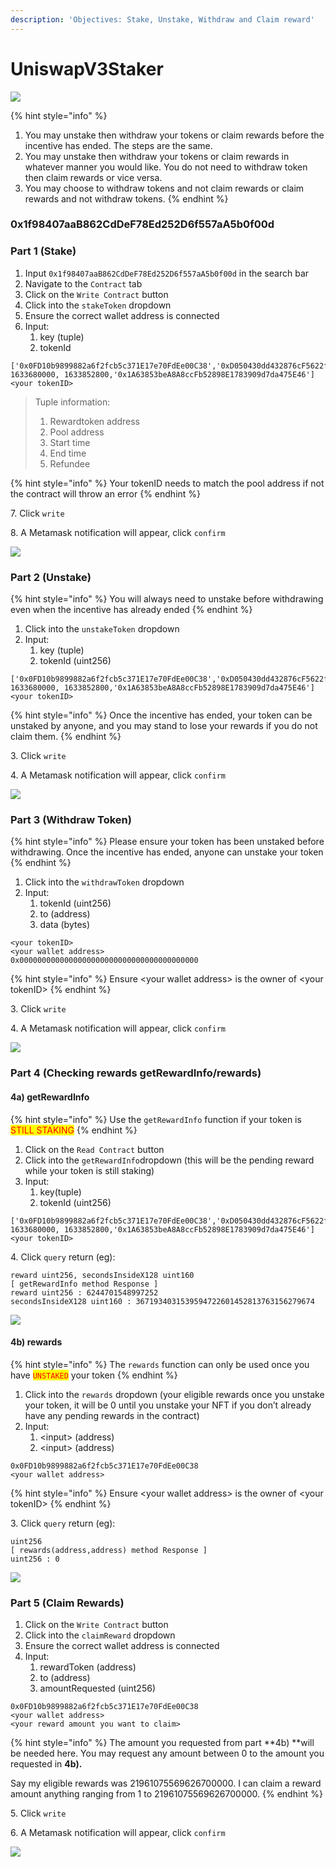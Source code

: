 ```yaml
---
description: 'Objectives: Stake, Unstake, Withdraw and Claim reward'
---
```


# UniswapV3Staker

![](<../.gitbook/assets/UniV3Staker 18-10-21.png>)

{% hint style="info" %}
1. You may unstake then withdraw your tokens or claim rewards before the incentive has ended. The steps are the same.
2. You may unstake then withdraw your tokens or claim rewards in whatever manner you would like. You do not need to withdraw token then claim rewards or vice versa.
3. You may choose to withdraw tokens and not claim rewards or claim rewards and not withdraw tokens.
{% endhint %}

### 0x1f98407aaB862CdDeF78Ed252D6f557aA5b0f00d

### Part 1 (Stake)

1. Input `0x1f98407aaB862CdDeF78Ed252D6f557aA5b0f00d` in the search bar
2. Navigate to the `Contract` tab
3. Click on the `Write Contract` button
4. Click into the `stakeToken` dropdown
5. Ensure the correct wallet address is connected
6. Input:
   1. key (tuple)
   2. tokenId

```
['0x0FD10b9899882a6f2fcb5c371E17e70FdEe00C38','0xD050430dd432876cF5622fF60c4Dc106b64fA753', 1633680000, 1633852800,'0x1A63853beA8A8ccFb52898E1783909d7da475E46']
<your tokenID>
```

> Tuple information:
>
> 1. Rewardtoken address
> 2. Pool address
> 3. Start time
> 4. End time
> 5. Refundee

{% hint style="info" %}
Your tokenID needs to match the pool address if not the contract will throw an error
{% endhint %}

  7\. Click `write`

  8\. A Metamask notification will appear, click `confirm`

![](<../.gitbook/assets/UniswapV3Staker User1 Stake.PNG>)

### Part 2 (Unstake)

{% hint style="info" %}
You will always need to unstake before withdrawing even when the incentive has already ended
{% endhint %}

1. Click into the `unstakeToken` dropdown
2. Input:
   1. key (tuple)
   2. tokenId (uint256)

```
['0x0FD10b9899882a6f2fcb5c371E17e70FdEe00C38','0xD050430dd432876cF5622fF60c4Dc106b64fA753', 1633680000, 1633852800,'0x1A63853beA8A8ccFb52898E1783909d7da475E46']
<your tokenID>
```

{% hint style="info" %}
Once the incentive has ended, your token can be unstaked by anyone, and you may stand to lose your rewards if you do not claim them.
{% endhint %}

  3\. Click `write`

  4\. A Metamask notification will appear, click `confirm`

![](<../.gitbook/assets/UniswapV3Staker User 2 Unstake.PNG>)

### Part 3 (Withdraw Token)

{% hint style="info" %}
Please ensure your token has been unstaked before withdrawing. Once the incentive has ended, anyone can unstake your token
{% endhint %}

1. Click into the `withdrawToken` dropdown
2. Input:
   1. tokenId (uint256)
   2. to (address)
   3. data (bytes)

```
<your tokenID>
<your wallet address>
0x0000000000000000000000000000000000000000
```

{% hint style="info" %}
Ensure \<your wallet address> is the owner of \<your tokenID>
{% endhint %}

  3\. Click `write`

  4\. A Metamask notification will appear, click `confirm`

![](<../.gitbook/assets/UniswapV3Staker User 3 (withdrawToken).PNG>)

### Part 4 (Checking rewards getRewardInfo/rewards)

#### 4a) getRewardInfo

{% hint style="info" %}
Use the `getRewardInfo` function if your token is <mark style="color:red;">STILL STAKING</mark>
{% endhint %}

1. Click on the `Read Contract` button
2. Click into the `getRewardInfo`dropdown (this will be the pending reward while your token is still staking)
3. Input:
   1. key(tuple)
   2. tokenId (uint256)

```
['0x0FD10b9899882a6f2fcb5c371E17e70FdEe00C38','0xD050430dd432876cF5622fF60c4Dc106b64fA753', 1633680000, 1633852800,'0x1A63853beA8A8ccFb52898E1783909d7da475E46']
<your tokenID>
```

   4\. Click `query` return (eg):

```
reward uint256, secondsInsideX128 uint160
[ getRewardInfo method Response ]
reward uint256 : 6244701548997252
secondsInsideX128 uint160 : 3671934031539594722601452813763156279674
```

![](<../.gitbook/assets/UniswapV3Staker User 4 (getRewardInfo).PNG>)

#### 4b) rewards

{% hint style="info" %}
The `rewards` function can only be used once you have <mark style="color:red;">`UNSTAKED`</mark> your token
{% endhint %}

1. Click into the `rewards` dropdown (your eligible rewards once you unstake your token, it will be 0 until you unstake your NFT if you don’t already have any pending rewards in the contract)
2. Input:
   1. \<input> (address)
   2. \<input> (address)

```
0x0FD10b9899882a6f2fcb5c371E17e70FdEe00C38
<your wallet address>
```

{% hint style="info" %}
Ensure \<your wallet address> is the owner of \<your tokenID>
{% endhint %}

   3\. Click `query` return (eg):

```
uint256
[ rewards(address,address) method Response ]
uint256 : 0
```

![](<../.gitbook/assets/UniswapV3Staker User 5 (rewards).PNG>)

### Part 5 (Claim Rewards)

1. Click on the `Write Contract` button
2. Click into the `claimReward` dropdown
3. Ensure the correct wallet address is connected
4. Input:
   1. rewardToken (address)
   2. to (address)
   3. amountRequested (uint256)

```
0x0FD10b9899882a6f2fcb5c371E17e70FdEe00C38
<your wallet address>
<your reward amount you want to claim>
```

{% hint style="info" %}
The amount you requested from part **4b) **will be needed here. You may request any amount between 0 to the amount you requested in **4b).**

Say my eligible rewards was 21961075569626700000. I can claim a reward amount anything ranging from 1 to 21961075569626700000.
{% endhint %}

  5\. Click `write`

  6\. A Metamask notification will appear, click `confirm`

![](<../.gitbook/assets/UniswapV3Staker User 6 (claimReward).PNG>)
